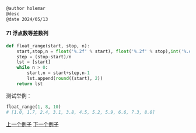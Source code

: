 ```markdown
@author holemar
@desc 
@date 2024/05/13
```

#### 71 浮点数等差数列

```python
def float_range(start, stop, n):
    start,stop,n = float('%.2f' % start), float('%.2f' % stop),int('%.d' % n)
    step = (stop-start)/n
    lst = [start]
    while n > 0:
        start,n = start+step,n-1
        lst.append(round((start), 2))
    return lst
```

测试举例：

```python
float_range(1, 8, 10) 
# [1.0, 1.7, 2.4, 3.1, 3.8, 4.5, 5.2, 5.9, 6.6, 7.3, 8.0]
```



[上一个例子](70.md)    [下一个例子](72.md)